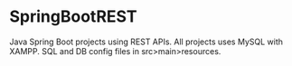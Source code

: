 # SpringBootREST
Java Spring Boot projects using REST APIs. All projects uses MySQL with XAMPP. SQL and DB config files in src>main>resources.
